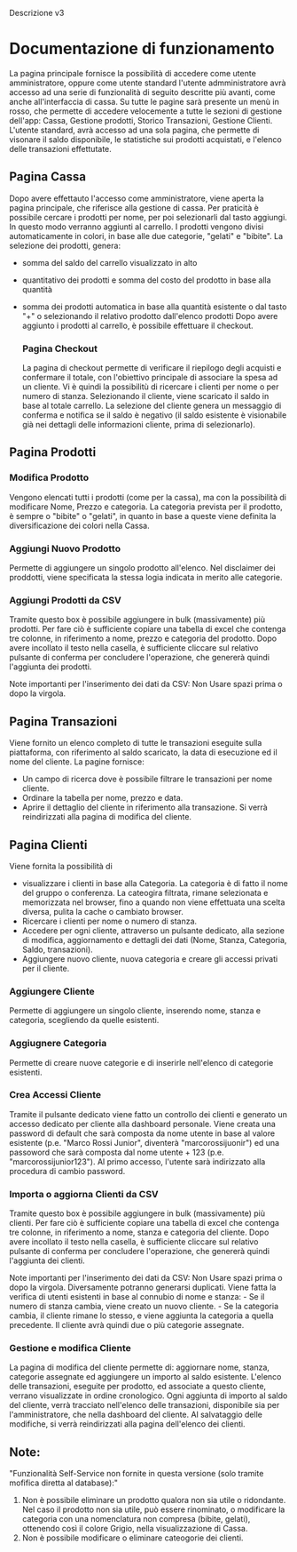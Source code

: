 Descrizione v3
# Documentazione di funzionamento

La pagina principale fornisce la possibilità di accedere come utente amministratore, oppure come utente standard
l'utente admministratore avrà accesso ad una serie di funzionalità di seguito descritte più avanti, come anche all'interfaccia di cassa. Su tutte le pagine sarà presente un menù in rosso, che permette di accedere velocemente a tutte le sezioni di gestione dell'app: Cassa, Gestione prodotti, Storico Transazioni, Gestione Clienti.
L'utente standard, avrà accesso ad una sola pagina, che permette di visonare il saldo disponibile, le statistiche sui prodotti acquistati, e l'elenco delle transazioni effettutate.

## Pagina Cassa
Dopo avere effettauto l'accesso come amministratore, viene aperta la pagina principale, che riferisce alla gestione di cassa.
Per praticità è possibile cercare i prodotti per nome, per poi selezionarli dal tasto aggiungi. In questo modo verranno aggiunti al carrello.
I prodotti vengono divisi automaticamente in colori, in base alle due categorie, "gelati" e "bibite".
La selezione dei prodotti, genera:
- somma del saldo del carrello visualizzato in alto
- quantitativo dei prodotti e somma del costo del prodotto in base alla quantità
- somma dei prodotti automatica in base alla quantità esistente o dal tasto "+" o selezionando il relativo prodotto dall'elenco prodotti
Dopo avere aggiunto i prodotti al carrello, è possibile effettuare il checkout.

  ### Pagina Checkout
  La pagina di checkout permette di verificare il riepilogo degli acquisti e confermare il totale, con l'obiettivo principale di associare la spesa ad un cliente.
  Vi è quindi la possibilitù di ricercare i clienti per nome o per numero di stanza.
  Selezionando il cliente, viene scaricato il saldo in base al totale carrello.
  La selezione del cliente genera un messaggio di conferma e notifica se il saldo è negativo (il saldo esistente è visionabile già nei dettagli delle informazioni cliente, prima di selezionarlo).

## Pagina Prodotti
### Modifica Prodotto
Vengono elencati tutti i prodotti (come per la cassa), ma con la possibilità di modificare Nome, Prezzo e categoria.
La categoria prevista per il prodotto, è sempre o "bibite" o "gelati", in quanto in base a queste viene definita la diversificazione dei colori nella Cassa.
### Aggiungi Nuovo Prodotto
Permette di aggiungere un singolo prodotto all'elenco. Nel disclaimer dei proddotti, viene specificata la stessa logia indicata in merito alle categorie.
### Aggiungi Prodotti da CSV
Tramite questo box è possibile aggiungere in bulk (massivamente) più prodotti. Per fare ciò è sufficiente copiare una tabella di excel che contenga tre colonne, in riferimento a nome, prezzo e categoria del prodotto. Dopo avere incollato il testo nella casella, è sufficiente cliccare sul relativo pulsante di conferma per concludere l'operazione, che genererà quindi l'aggiunta dei prodotti. 

Note importanti per l'inserimento dei dati da CSV:
  Non Usare spazi prima o dopo la virgola.

## Pagina Transazioni
Viene fornito un elenco completo di tutte le transazioni eseguite sulla piattaforma, con riferimento al saldo scaricato, la data di esecuzione ed il nome del cliente.
La pagine fornisce:
- Un campo di ricerca dove è possibile filtrare le transazioni per nome cliente.
- Ordinare la tabella per nome, prezzo e data.
- Aprire il dettaglio del cliente in riferimento alla transazione. Si verrà reindirizzati alla pagina di modifica del cliente.

## Pagina Clienti
Viene fornita la possibilità di 
- visualizzare i clienti in base alla Categoria. La categoria è di fatto il nome del gruppo o conferenza. La cateogira filtrata, rimane selezionata e memorizzata nel browser, fino a quando non viene effettuata una scelta diversa, pulita la cache o cambiato browser.
- Ricercare i clienti per nome o numero di stanza.
- Accedere per ogni cliente, attraverso un pulsante dedicato, alla sezione di modifica, aggiornamento e dettagli dei dati (Nome, Stanza, Categoria, Saldo, transazioni).
- Aggiungere nuovo cliente, nuova categoria e creare gli accessi privati per il cliente.

### Aggiungere Cliente
Permette di aggiungere un singolo cliente, inserendo nome, stanza e categoria, scegliendo da quelle esistenti.
### Aggiugnere Categoria
Permette di creare nuove categorie e di inserirle nell'elenco di categorie esistenti. 
### Crea Accessi Cliente
Tramite il pulsante dedicato viene fatto un controllo dei clienti e generato un accesso dedicato per cliente alla dashboard personale. Viene creata una password di default che sarà composta da nome utente in base al valore esistente (p.e. "Marco Rossi Junior", diventerà "marcorossijuonir") ed una passoword che sarà composta dal nome utente + 123 (p.e. "marcorossijunior123").
Al primo accesso, l'utente sarà indirizzato alla procedura di cambio password.
### Importa o aggiorna Clienti da CSV
Tramite questo box è possibile aggiungere in bulk (massivamente) più clienti. Per fare ciò è sufficiente copiare una tabella di excel che contenga tre colonne, in riferimento a nome, stanza e categoria del cliente. Dopo avere incollato il testo nella casella, è sufficiente cliccare sul relativo pulsante di conferma per concludere l'operazione, che genererà quindi l'aggiunta dei clienti. 

Note importanti per l'inserimento dei dati da CSV:
Non Usare spazi prima o dopo la virgola. Diversamente potranno generarsi duplicati.
Viene fatta la verifica di utenti esistenti in base al connubio di nome e stanza:
    - Se il numero di stanza cambia, viene creato un nuovo cliente.
    - Se la categoria cambia, il cliente rimane lo stesso, e viene aggiunta la categoria a quella precedente. Il cliente avrà quindi due o più categorie assegnate.

### Gestione e modifica Cliente
La pagina di modifica del cliente permette di: aggiornare nome, stanza, categorie assegnate ed aggiungere un importo al saldo esistente.
L'elenco delle transazioni, eseguite per prodotto, ed associate a questo cliente, verrano visualizzate in ordine cronologico.
Ogni aggiunta di importo al saldo del cliente, verrà tracciato nell'elenco delle transazioni, disponibile sia per l'amministratore, che nella dashboard del cliente.
Al salvataggio delle modifiche, si verrà reindirizzati alla pagina dell'elenco dei clienti.

## Note:
"Funzionalità Self-Service non fornite in questa versione (solo tramite mofifica diretta al database):"
1. Non è possibile eliminare un prodotto qualora non sia utile o ridondante. Nel caso il prodotto non sia utile, può essere rinominato, o modificare la categoria con una nomenclatura non compresa (bibite, gelati), ottenendo così il colore Grigio, nella visualizzazione di Cassa.
2. Non è possibile modificare o eliminare cateogorie dei clienti.
